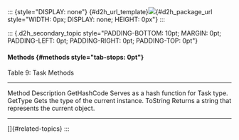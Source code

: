 ::: {style="DISPLAY: none"}
[](ms-xhelp:///?Id=d2h_url_template){#d2h_url_template}![](!package_url!){#d2h_package_url style="WIDTH: 0px; DISPLAY: none; HEIGHT: 0px"}
:::

::: {.d2h_secondary_topic style="PADDING-BOTTOM: 10pt; MARGIN: 0pt; PADDING-LEFT: 0pt; PADDING-RIGHT: 0pt; PADDING-TOP: 0pt"}
#### Methods {#methods style="tab-stops: 0pt"}

Table 9: Task Methods

  ------------- ------------------------------------------------------
  Method        Description
  GetHashCode   Serves as a hash function for Task type.
  GetType       Gets the type of the current instance.
  ToString      Returns a string that represents the current object.
  ------------- ------------------------------------------------------

[]{#related-topics}
:::
